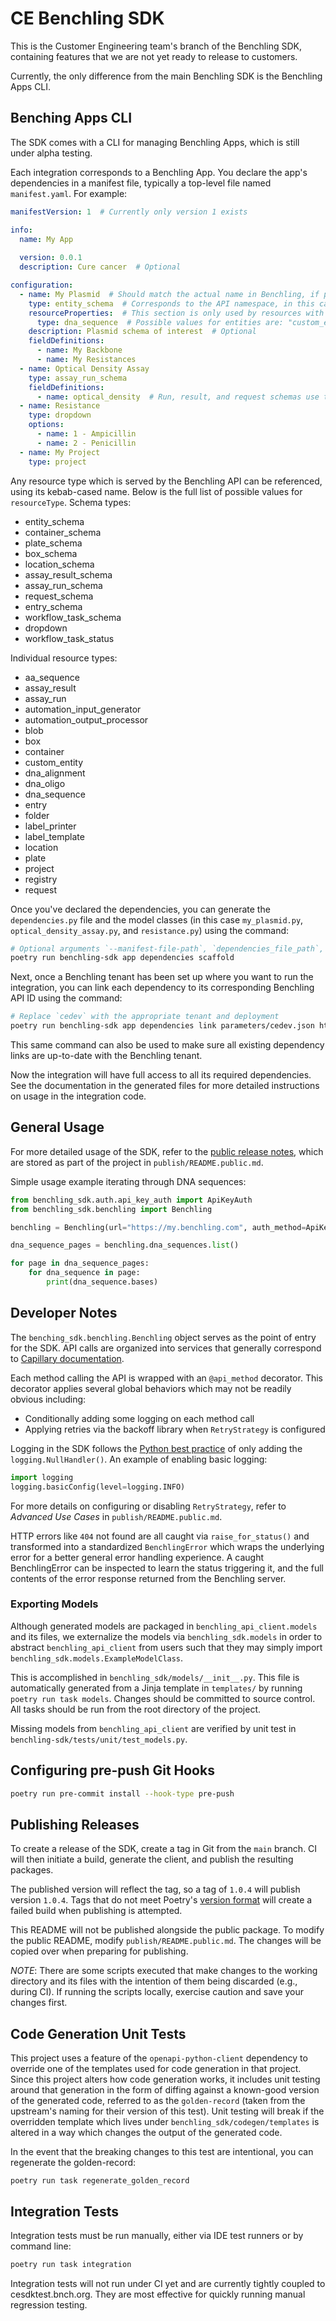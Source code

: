 # CE Benchling SDK

This is the Customer Engineering team's branch of the Benchling SDK, containing features that we are not yet ready to release to customers.

Currently, the only difference from the main Benchling SDK is the Benchling Apps CLI.

## Benching Apps CLI
The SDK comes with a CLI for managing Benchling Apps, which is still under alpha testing.

Each integration corresponds to a Benchling App. You declare the app's dependencies in a manifest file, typically a top-level file named `manifest.yaml`. For example:
```yaml
manifestVersion: 1  # Currently only version 1 exists

info:
  name: My App
  
  version: 0.0.1
  description: Cure cancer  # Optional

configuration:
  - name: My Plasmid  # Should match the actual name in Benchling, if possible, as apps tries to find the dependency by name
    type: entity_schema  # Corresponds to the API namespace, in this case /entity-schemas
    resourceProperties:  # This section is only used by resources with resourceType "entity-schema"
      type: dna_sequence  # Possible values for entities are: "custom_entity", "dna_sequence", or "aa_sequence"
    description: Plasmid schema of interest  # Optional
    fieldDefinitions:
      - name: My Backbone
      - name: My Resistances
  - name: Optical Density Assay
    type: assay_run_schema
    fieldDefinitions:
      - name: optical_density  # Run, result, and request schemas use the snake-cased "warehouse name"
  - name: Resistance
    type: dropdown
    options:
      - name: 1 - Ampicillin
      - name: 2 - Penicillin
  - name: My Project
    type: project
```
Any resource type which is served by the Benchling API can be referenced, using its kebab-cased name. Below is the full list of possible values for `resourceType`. Schema types:
- entity_schema
- container_schema
- plate_schema
- box_schema
- location_schema
- assay_result_schema
- assay_run_schema
- request_schema
- entry_schema
- workflow_task_schema
- dropdown
- workflow_task_status

Individual resource types:
- aa_sequence
- assay_result
- assay_run
- automation_input_generator
- automation_output_processor
- blob
- box
- container
- custom_entity
- dna_alignment
- dna_oligo
- dna_sequence
- entry
- folder
- label_printer
- label_template
- location
- plate
- project
- registry
- request

Once you've declared the dependencies, you can generate the `dependencies.py` file and the model classes (in this case `my_plasmid.py`, `optical_density_assay.py`, and `resistance.py`) using the command:
```bash
# Optional arguments `--manifest-file-path`, `dependencies_file_path`, `model_directory_path` to specify the exact paths
poetry run benchling-sdk app dependencies scaffold
```

Next, once a Benchling tenant has been set up where you want to run the integration, you can link each dependency to its corresponding Benchling API ID using the command:
```bash
# Replace `cedev` with the appropriate tenant and deployment
poetry run benchling-sdk app dependencies link parameters/cedev.json https://cedev.bnch.org
```
This same command can also be used to make sure all existing dependency links are up-to-date with the Benchling tenant.

Now the integration will have full access to all its required dependencies. See the documentation in the generated files for more detailed instructions on usage in the integration code.

## General Usage

For more detailed usage of the SDK, refer to the [public release notes](https://pypi.org/project/benchling-sdk/), which are stored as part of the project 
in `publish/README.public.md`.

Simple usage example iterating through DNA sequences:

```python
from benchling_sdk.auth.api_key_auth import ApiKeyAuth
from benchling_sdk.benchling import Benchling

benchling = Benchling(url="https://my.benchling.com", auth_method=ApiKeyAuth("api_key"))

dna_sequence_pages = benchling.dna_sequences.list()

for page in dna_sequence_pages:
    for dna_sequence in page:
        print(dna_sequence.bases)
```

## Developer Notes

The `benching_sdk.benchling.Benchling` object serves as the point of entry for the SDK. API calls are organized into
services that generally correspond to [Capillary documentation](https://docs.benchling.com/reference).

Each method calling the API is wrapped with an `@api_method` decorator. This decorator applies several global
behaviors which may not be readily obvious including:
* Conditionally adding some logging on each method call
* Applying retries via the backoff library when `RetryStrategy` is configured

Logging in the SDK follows the [Python best practice](https://docs.python-guide.org/writing/logging/#logging-in-a-library)
of only adding the `logging.NullHandler()`. An example of enabling basic logging:

```python
import logging
logging.basicConfig(level=logging.INFO)
```

For more details on configuring or disabling `RetryStrategy`, refer to *Advanced Use Cases* in `publish/README.public.md`.

HTTP errors like `404` not found are all caught via `raise_for_status()` and transformed into
a standardized `BenchlingError` which wraps the underlying error for a better general error handling experience.
A caught BenchlingError can be inspected to learn the status triggering it, and the full contents of the error 
response returned from the Benchling server.

### Exporting Models

Although generated models are packaged in `benchling_api_client.models` 
and its files, we externalize the models via `benchling_sdk.models` in
order to abstract `benchling_api_client` from users such that they may
simply import `benchling_sdk.models.ExampleModelClass`.

This is accomplished in `benchling_sdk/models/__init__.py`. This file
is automatically generated from a Jinja template in `templates/` by 
running `poetry run task models`. Changes should be committed to source
control. All tasks should be run from the root directory of the project.

Missing models from `benchling_api_client` are verified by unit
test in `benchling-sdk/tests/unit/test_models.py`.

## Configuring pre-push Git Hooks

```bash
poetry run pre-commit install --hook-type pre-push
```

## Publishing Releases

To create a release of the SDK, create a tag in Git from the `main` branch. CI will then
initiate a build, generate the client, and publish the resulting packages.

The published version will reflect the tag, so a tag of `1.0.4` will publish version `1.0.4`. Tags that do not meet
Poetry's [version format](https://semver.org/) will create a failed build when publishing is attempted.

This README will not be published alongside the public package. To modify the public README, modify 
`publish/README.public.md`. The changes will be copied over when preparing for publishing.

*NOTE*: There are some scripts executed that make changes to the working directory and its files with the intention
of them being discarded (e.g., during CI). If running the scripts locally, exercise caution and save your changes
first.

## Code Generation Unit Tests

This project uses a feature of the `openapi-python-client` dependency to override one of the templates used for code 
generation in that project.  Since this project alters how code generation works, it includes unit testing around that
generation in the form of diffing against a known-good version of the generated code, referred to as the `golden-record`
(taken from the upstream's naming for their version of this test).  Unit testing will break if the overridden template 
which lives under `benchling_sdk/codegen/templates` is altered in a way which changes the output of the generated code.

In the event that the breaking changes to this test are intentional, you can regenerate the golden-record:

```
poetry run task regenerate_golden_record
```

## Integration Tests

Integration tests must be run manually, either via IDE test runners or by command line:

```bash
poetry run task integration
```

Integration tests will not run under CI yet and are currently tightly coupled to cesdktest.bnch.org. They
are most effective for quickly running manual regression testing.
